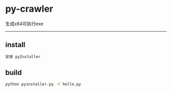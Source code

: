 # py-crawler

生成x64可执行exe

---

## install

```bash
安装 pyInstaller
```

## build

```bash
python pyinstaller.py -F hello.py
```